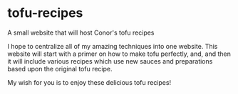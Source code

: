 # tofu-recipes
A small website that will host Conor's tofu recipes

I hope to centralize all of my amazing techniques into one website. This website will start with a primer on how to make tofu perfectly, and, and then it will include various recipes which use new sauces and preparations based upon the original tofu recipe.

My wish for you is to enjoy these delicious tofu recipes!